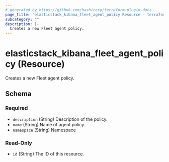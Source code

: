 ```yaml
---
# generated by https://github.com/hashicorp/terraform-plugin-docs
page_title: "elasticstack_kibana_fleet_agent_policy Resource - terraform-provider-elasticstack"
subcategory: ""
description: |-
  Creates a new Fleet agent policy.
---
```


# elasticstack_kibana_fleet_agent_policy (Resource)

Creates a new Fleet agent policy.



<!-- schema generated by tfplugindocs -->
## Schema

### Required

- `description` (String) Description of the policy.
- `name` (String) Name of agent policy.
- `namespace` (String) Namespace

### Read-Only

- `id` (String) The ID of this resource.


